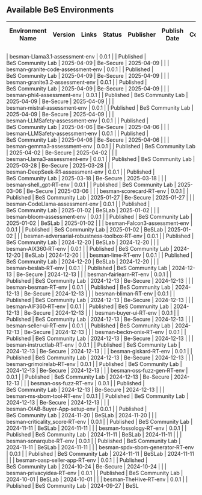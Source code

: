 ## Available BeS Environments

| Environment Name                                                                 | Version | Links | Status    | Publisher               | Publish Date | Contributors | Last Update Date | Notes |
|---------------------------------------------------------------------------------|---------|-------|-----------|-------------------------|--------------|--------------|------------------|-------|

| <nobr>besman&#8209;Llama3.1&#8209;assessment&#8209;env</nobr> | 0.0.1 |       | Published | <nobr>BeS&nbsp;Community&nbsp;Lab</nobr> | 2025-04-09 | Be-Secure | 2025-04-09 |       |
| <nobr>besman&#8209;granite&#8209;code&#8209;assessment&#8209;env</nobr> | 0.0.1 |       | Published | <nobr>BeS&nbsp;Community&nbsp;Lab</nobr> | 2025-04-09 | Be-Secure | 2025-04-09 |       |
| <nobr>besman&#8209;granite3.2&#8209;assessment&#8209;env</nobr> | 0.0.1 |       | Published | <nobr>BeS&nbsp;Community&nbsp;Lab</nobr> | 2025-04-09 | Be-Secure | 2025-04-09 |       |
| <nobr>besman&#8209;phi4&#8209;assessment&#8209;env</nobr> | 0.0.1 |       | Published | <nobr>BeS&nbsp;Community&nbsp;Lab</nobr> | 2025-04-09 | Be-Secure | 2025-04-09 |       |
| <nobr>besman&#8209;mistral&#8209;assessment&#8209;env</nobr> | 0.0.1 |       | Published | <nobr>BeS&nbsp;Community&nbsp;Lab</nobr> | 2025-04-09 | Be-Secure | 2025-04-09 |       |
| <nobr>besman&#8209;LLMSafety&#8209;assessment&#8209;env</nobr> | 0.0.1 |       | Published | <nobr>BeS&nbsp;Community&nbsp;Lab</nobr> | 2025-04-06 | Be-Secure | 2025-04-06 |       |
| <nobr>besman&#8209;LLMSafety&#8209;assessment&#8209;env</nobr> | 0.0.1 |       | Published | <nobr>BeS&nbsp;Community&nbsp;Lab</nobr> | 2025-04-06 | Be-Secure | 2025-04-06 |       |
| <nobr>besman&#8209;gemma3&#8209;assessment&#8209;env</nobr> | 0.0.1 |       | Published | <nobr>BeS&nbsp;Community&nbsp;Lab</nobr> | 2025-04-02 | Be-Secure | 2025-04-02 |       |
| <nobr>besman&#8209;Llama3&#8209;assessment&#8209;env</nobr> | 0.0.1 |       | Published | <nobr>BeS&nbsp;Community&nbsp;Lab</nobr> | 2025-03-28 | Be-Secure | 2025-03-28 |       |
| <nobr>besman&#8209;DeepSeek&#8209;R1&#8209;assessment&#8209;env</nobr> | 0.0.1 |       | Published | <nobr>BeS&nbsp;Community&nbsp;Lab</nobr> | 2025-03-18 | Be-Secure | 2025-03-18 |       |
| <nobr>besman&#8209;shell_gpt&#8209;RT&#8209;env</nobr> | 0.0.1 |       | Published | <nobr>BeS&nbsp;Community&nbsp;Lab</nobr> | 2025-03-06 | Be-Secure | 2025-03-06 |       |
| <nobr>besman&#8209;scorecard&#8209;RT&#8209;env</nobr> | 0.0.1 |       | Published | <nobr>BeS&nbsp;Community&nbsp;Lab</nobr> | 2025-01-27 | Be-Secure | 2025-01-27 |       |
| <nobr>besman&#8209;CodeLlama&#8209;assessment&#8209;env</nobr> | 0.0.1 |       | Published | <nobr>BeS&nbsp;Community&nbsp;Lab</nobr> | 2025-01-02 | BeSLab | 2025-01-02 |       |
| <nobr>besman&#8209;bloom&#8209;assessment&#8209;env</nobr> | 0.0.1 |       | Published | <nobr>BeS&nbsp;Community&nbsp;Lab</nobr> | 2025-01-02 | BeSLab | 2025-01-02 |       |
| <nobr>besman&#8209;Falcon3&#8209;assessment&#8209;env</nobr> | 0.0.1 |       | Published | <nobr>BeS&nbsp;Community&nbsp;Lab</nobr> | 2025-01-02 | BeSLab | 2025-01-02 |       |
| <nobr>besman&#8209;adversarial&#8209;robustness&#8209;toolbox&#8209;RT&#8209;env</nobr> | 0.0.1 |       | Published | <nobr>BeS&nbsp;Community&nbsp;Lab</nobr> | 2024-12-20 | BeSLab | 2024-12-20 |       |
| <nobr>besman&#8209;AIX360&#8209;RT&#8209;env</nobr> | 0.0.1 |       | Published | <nobr>BeS&nbsp;Community&nbsp;Lab</nobr> | 2024-12-20 | BeSLab | 2024-12-20 |       |
| <nobr>besman&#8209;lime&#8209;RT&#8209;env</nobr> | 0.0.1 |       | Published | <nobr>BeS&nbsp;Community&nbsp;Lab</nobr> | 2024-12-20 | BeSLab | 2024-12-20 |       |
| <nobr>besman&#8209;beslab&#8209;RT&#8209;env</nobr> | 0.0.1 |       | Published | <nobr>BeS&nbsp;Community&nbsp;Lab</nobr> | 2024-12-13 | Be-Secure | 2024-12-13 |       |
| <nobr>besman&#8209;fairlearn&#8209;RT&#8209;env</nobr> | 0.0.1 |       | Published | <nobr>BeS&nbsp;Community&nbsp;Lab</nobr> | 2024-12-13 | Be-Secure | 2024-12-13 |       |
| <nobr>besman&#8209;besman&#8209;RT&#8209;env</nobr> | 0.0.1 |       | Published | <nobr>BeS&nbsp;Community&nbsp;Lab</nobr> | 2024-12-13 | Be-Secure | 2024-12-13 |       |
| <nobr>besman&#8209;bliman&#8209;RT&#8209;env</nobr> | 0.0.1 |       | Published | <nobr>BeS&nbsp;Community&nbsp;Lab</nobr> | 2024-12-13 | Be-Secure | 2024-12-13 |       |
| <nobr>besman&#8209;AIF360&#8209;RT&#8209;env</nobr> | 0.0.1 |       | Published | <nobr>BeS&nbsp;Community&nbsp;Lab</nobr> | 2024-12-13 | Be-Secure | 2024-12-13 |       |
| <nobr>besman&#8209;buyer&#8209;ui&#8209;RT&#8209;env</nobr> | 0.0.1 |       | Published | <nobr>BeS&nbsp;Community&nbsp;Lab</nobr> | 2024-12-13 | Be-Secure | 2024-12-13 |       |
| <nobr>besman&#8209;seller&#8209;ui&#8209;RT&#8209;env</nobr> | 0.0.1 |       | Published | <nobr>BeS&nbsp;Community&nbsp;Lab</nobr> | 2024-12-13 | Be-Secure | 2024-12-13 |       |
| <nobr>besman&#8209;beckn&#8209;onix&#8209;RT&#8209;env</nobr> | 0.0.1 |       | Published | <nobr>BeS&nbsp;Community&nbsp;Lab</nobr> | 2024-12-13 | Be-Secure | 2024-12-13 |       |
| <nobr>besman&#8209;instructlab&#8209;RT&#8209;env</nobr> | 0.0.1 |       | Published | <nobr>BeS&nbsp;Community&nbsp;Lab</nobr> | 2024-12-13 | Be-Secure | 2024-12-13 |       |
| <nobr>besman&#8209;giskard&#8209;RT&#8209;env</nobr> | 0.0.1 |       | Published | <nobr>BeS&nbsp;Community&nbsp;Lab</nobr> | 2024-12-13 | Be-Secure | 2024-12-13 |       |
| <nobr>besman&#8209;grimoirelab&#8209;RT&#8209;env</nobr> | 0.0.1 |       | Published | <nobr>BeS&nbsp;Community&nbsp;Lab</nobr> | 2024-12-13 | Be-Secure | 2024-12-13 |       |
| <nobr>besman&#8209;oss&#8209;fuzz&#8209;gen&#8209;RT&#8209;env</nobr> | 0.0.1 |       | Published | <nobr>BeS&nbsp;Community&nbsp;Lab</nobr> | 2024-12-13 | Be-Secure | 2024-12-13 |       |
| <nobr>besman&#8209;oss&#8209;fuzz&#8209;RT&#8209;env</nobr> | 0.0.1 |       | Published | <nobr>BeS&nbsp;Community&nbsp;Lab</nobr> | 2024-12-13 | Be-Secure | 2024-12-13 |       |
| <nobr>besman&#8209;ms&#8209;sbom&#8209;tool&#8209;RT&#8209;env</nobr> | 0.0.1 |       | Published | <nobr>BeS&nbsp;Community&nbsp;Lab</nobr> | 2024-12-13 | Be-Secure | 2024-12-13 |       |
| <nobr>besman&#8209;OIAB&#8209;Buyer&#8209;App&#8209;setup&#8209;env</nobr> | 0.0.1 |       | Published | <nobr>BeS&nbsp;Community&nbsp;Lab</nobr> | 2024-11-20 | BeSLab | 2024-11-20 |       |
| <nobr>besman&#8209;criticality_score&#8209;RT&#8209;env</nobr> | 0.0.1 |       | Published | <nobr>BeS&nbsp;Community&nbsp;Lab</nobr> | 2024-11-11 | BeSLab | 2024-11-11 |       |
| <nobr>besman&#8209;fossology&#8209;RT&#8209;env</nobr> | 0.0.1 |       | Published | <nobr>BeS&nbsp;Community&nbsp;Lab</nobr> | 2024-11-11 | BeSLab | 2024-11-11 |       |
| <nobr>besman&#8209;sonarqube&#8209;RT&#8209;env</nobr> | 0.0.1 |       | Published | <nobr>BeS&nbsp;Community&nbsp;Lab</nobr> | 2024-11-11 | BeSLab | 2024-11-11 |       |
| <nobr>besman&#8209;spdx&#8209;sbom&#8209;generator&#8209;RT&#8209;env</nobr> | 0.0.1 |       | Published | <nobr>BeS&nbsp;Community&nbsp;Lab</nobr> | 2024-11-11 | BeSLab | 2024-11-11 |       |
| <nobr>besman&#8209;oasp&#8209;seller&#8209;app&#8209;RT&#8209;env</nobr> | 0.0.1 |       | Published | <nobr>BeS&nbsp;Community&nbsp;Lab</nobr> | 2024-10-24 | Be-Secure | 2024-10-24 |       |
| <nobr>besman&#8209;privacyidea&#8209;RT&#8209;env</nobr> | 0.0.1 |       | Published | <nobr>BeS&nbsp;Community&nbsp;Lab</nobr> | 2024-10-01 | BeSLab | 2024-10-01 |       |
| <nobr>besman&#8209;TheHive&#8209;RT&#8209;env</nobr> | 0.0.1 |       | Published | <nobr>BeS&nbsp;Community&nbsp;Lab</nobr> | 2024-09-27 | BeSL